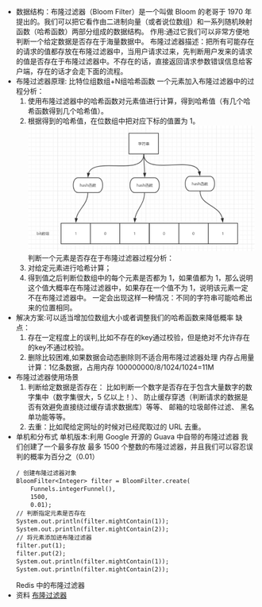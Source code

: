 - 数据结构：布隆过滤器（Bloom Filter）是一个叫做 Bloom 的老哥于 1970 年提出的。我们可以把它看作由二进制向量（或者说位数组）和一系列随机映射函数（哈希函数）两部分组成的数据结构。
  作用:通过它我们可以非常方便地判断一个给定数据是否存在于海量数据中。
  布隆过滤器描述：把所有可能存在的请求的值都存放在布隆过滤器中，当用户请求过来，先判断用户发来的请求的值是否存在于布隆过滤器中。不存在的话，直接返回请求参数错误信息给客户端，存在的话才会走下面的流程。
- 布隆过滤器原理: 比特位组数组+N组哈希函数
  一个元素加入布隆过滤器中的过程分析：
  1. 使用布隆过滤器中的哈希函数对元素值进行计算，得到哈希值（有几个哈希函数得到几个哈希值）。
  2. 根据得到的哈希值，在位数组中把对应下标的值置为 1。
  ![image.png](../assets/image_1655881221394_0.png) 
  判断一个元素是否存在于布隆过滤器过程分析：
  1. 对给定元素进行哈希计算；
  2. 得到值之后判断位数组中的每个元素是否都为 1，如果值都为 1，那么说明这个值大概率在布隆过滤器中，如果存在一个值不为 1，说明该元素一定不在布隆过滤器中。
  一定会出现这样一种情况：不同的字符串可能哈希出来的位置相同。
- 解决方案:可以适当增加位数组大小或者调整我们的哈希函数来降低概率
  缺点：
  1. 存在一定程度上的误判,比如不存在的key通过校验，但是绝对不允许存在的key不通过校验。
  2. 删除比较困难,如果数据会动态删除则不适合用布隆过滤器处理
  内存占用量计算：1亿条数据，占用内存 100000000/8/1024/1024=11M
- 布隆过滤器使用场景
  1. 判断给定数据是否存在：
  比如判断一个数字是否存在于包含大量数字的数字集中（数字集很大，5 亿以上！）、
   防止缓存穿透（判断请求的数据是否有效避免直接绕过缓存请求数据库）等等、
  邮箱的垃圾邮件过滤、
  黑名单功能等等。
  2. 去重：比如爬给定网址的时候对已经爬取过的 URL 去重。
- 单机和分布式
  单机版本:利用 Google 开源的 Guava 中自带的布隆过滤器
  我们创建了一个最多存放 最多 1500 个整数的布隆过滤器，并且我们可以容忍误判的概率为百分之（0.01）
  ```
  / 创建布隆过滤器对象
  BloomFilter<Integer> filter = BloomFilter.create(
      Funnels.integerFunnel(),
      1500,
      0.01);
  // 判断指定元素是否存在
  System.out.println(filter.mightContain(1));
  System.out.println(filter.mightContain(2));
  // 将元素添加进布隆过滤器
  filter.put(1);
  filter.put(2);
  System.out.println(filter.mightContain(1));
  System.out.println(filter.mightContain(2));
  ```
  Redis 中的布隆过滤器
- 资料
  [布隆过滤器](https://javaguide.cn/cs-basics/data-structure/bloom-filter.html#%E4%BB%80%E4%B9%88%E6%98%AF%E5%B8%83%E9%9A%86%E8%BF%87%E6%BB%A4%E5%99%A8)